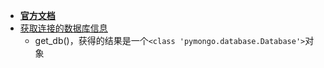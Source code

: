 - **[官方文档](http://docs.mongoengine.org/apireference.html)**
- [获取连接的数据库信息](https://stackoverflow.com/questions/47833179/mongoengine-how-to-get-database-name)
  - get_db()，获得的结果是一个`<class 'pymongo.database.Database'>`对象

